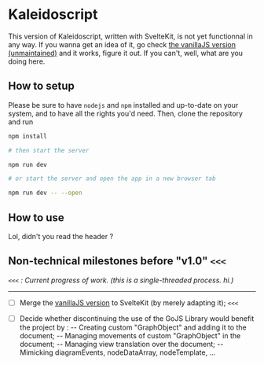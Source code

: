 # Kaleidoscript
This version of Kaleidoscript, written with SvelteKit, is not yet functionnal in any way. If you wanna get an idea of it, go check [the vanillaJS version (unmaintained)](https://github.com/ArenorRaxx/Kaleidoscript-vanillaJS) and it works, figure it out. If you can't, well, what are you doing here.

## How to setup

Please be sure to have `nodejs` and `npm` installed and up-to-date on your system, and to have all the rights you'd need. Then, clone the repository and run
```bash
npm install

# then start the server

npm run dev

# or start the server and open the app in a new browser tab

npm run dev -- --open
```

## How to use
Lol, didn't you read the header ?

## Non-technical milestones before "v1.0" `<<<`

*`<<<` : Current progress of work. (this is a single-threaded process. hi.)*
___
 - [ ] Merge the [vanillaJS version](https://github.com/ArenorRaxx/Kaleidoscript-vanillaJS) to SvelteKit (by merely adapting it); `<<<`

 - [ ] Decide whether discontinuing the use of the GoJS Library would benefit the project by :
 -- Creating custom "GraphObject" and adding it to the document;
 -- Managing movements of custom "GraphObject" in the document;
 -- Managing view translation over the document;
 -- Mimicking diagramEvents, nodeDataArray, nodeTemplate, ...
